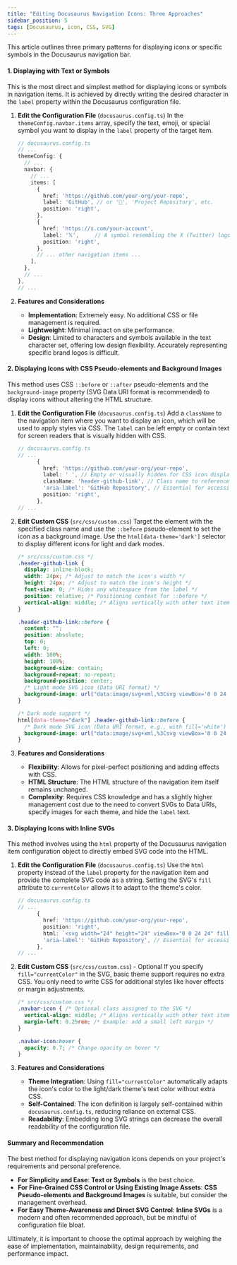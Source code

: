 ```yaml
---
title: "Editing Docusaurus Navigation Icons: Three Approaches"
sidebar_position: 5
tags: [Docusaurus, icon, CSS, SVG]
---
```


This article outlines three primary patterns for displaying icons or specific symbols in the Docusaurus navigation bar.

#### 1. Displaying with Text or Symbols

This is the most direct and simplest method for displaying icons or symbols in navigation items. It is achieved by directly writing the desired character in the `label` property within the Docusaurus configuration file.

<!-- truncate -->

1.  **Edit the Configuration File** (`docusaurus.config.ts`)
    In the `themeConfig.navbar.items` array, specify the text, emoji, or special symbol you want to display in the `label` property of the target item.

    ```typescript
    // docusaurus.config.ts
    // ...
    themeConfig: {
      // ...
      navbar: {
        // ...
        items: [
          {
            href: 'https://github.com/your-org/your-repo',
            label: 'GitHub', // or '🐙', 'Project Repository', etc.
            position: 'right',
          },
          {
            href: 'https://x.com/your-account',
            label: '𝕏',     // A symbol resembling the X (Twitter) logo
            position: 'right',
          },
          // ... other navigation items ...
        ],
      },
      // ...
    },
    // ...
    ```

2.  **Features and Considerations**
    *   **Implementation**: Extremely easy. No additional CSS or file management is required.
    *   **Lightweight**: Minimal impact on site performance.
    *   **Design**: Limited to characters and symbols available in the text character set, offering low design flexibility. Accurately representing specific brand logos is difficult.

#### 2. Displaying Icons with CSS Pseudo-elements and Background Images

This method uses CSS `::before` or `::after` pseudo-elements and the `background-image` property (SVG Data URI format is recommended) to display icons without altering the HTML structure.

1.  **Edit the Configuration File** (`docusaurus.config.ts`)
    Add a `className` to the navigation item where you want to display an icon, which will be used to apply styles via CSS. The `label` can be left empty or contain text for screen readers that is visually hidden with CSS.

    ```typescript
    // docusaurus.config.ts
    // ...
          {
            href: 'https://github.com/your-org/your-repo',
            label: ' ', // Empty or visually hidden for CSS icon display
            className: 'header-github-link', // Class name to reference in CSS
            'aria-label': 'GitHub Repository', // Essential for accessibility
            position: 'right',
          },
    // ...
    ```

2.  **Edit Custom CSS** (`src/css/custom.css`)
    Target the element with the specified class name and use the `::before` pseudo-element to set the icon as a background image. Use the `html[data-theme='dark']` selector to display different icons for light and dark modes.

    ```css
    /* src/css/custom.css */
    .header-github-link {
      display: inline-block;
      width: 24px; /* Adjust to match the icon's width */
      height: 24px; /* Adjust to match the icon's height */
      font-size: 0; /* Hides any whitespace from the label */
      position: relative; /* Positioning context for ::before */
      vertical-align: middle; /* Aligns vertically with other text items */
    }

    .header-github-link::before {
      content: "";
      position: absolute;
      top: 0;
      left: 0;
      width: 100%;
      height: 100%;
      background-size: contain;
      background-repeat: no-repeat;
      background-position: center;
      /* Light mode SVG icon (Data URI format) */
      background-image: url("data:image/svg+xml,%3Csvg viewBox='0 0 24 24' xmlns='http://www.w3.org/2000/svg'%3E%3Cpath d='M12 ... Z'/%3E%3C/svg%3E");
    }

    /* Dark mode support */
    html[data-theme="dark"] .header-github-link::before {
      /* Dark mode SVG icon (Data URI format, e.g., with fill='white') */
      background-image: url("data:image/svg+xml,%3Csvg viewBox='0 0 24 24' xmlns='http://www.w3.org/2000/svg'%3E%3Cpath fill='white' d='M12 ... Z'/%3E%3C/svg%3E");
    }
    ```

3.  **Features and Considerations**
    *   **Flexibility**: Allows for pixel-perfect positioning and adding effects with CSS.
    *   **HTML Structure**: The HTML structure of the navigation item itself remains unchanged.
    *   **Complexity**: Requires CSS knowledge and has a slightly higher management cost due to the need to convert SVGs to Data URIs, specify images for each theme, and hide the `label` text.

#### 3. Displaying Icons with Inline SVGs

This method involves using the `html` property of the Docusaurus navigation item configuration object to directly embed SVG code into the HTML.

1.  **Edit the Configuration File** (`docusaurus.config.ts`)
    Use the `html` property instead of the `label` property for the navigation item and provide the complete SVG code as a string. Setting the SVG's `fill` attribute to `currentColor` allows it to adapt to the theme's color.

    ```typescript
    // docusaurus.config.ts
    // ...
          {
            href: 'https://github.com/your-org/your-repo',
            position: 'right',
            html: `<svg width="24" height="24" viewBox="0 0 24 24" fill="currentColor" xmlns="http://www.w3.org/2000/svg" class="navbar-icon" aria-hidden="true"><path d="M12 ... Z"/></svg>`, // Directly embed the SVG code
            'aria-label': 'GitHub Repository', // Essential for accessibility
          },
    // ...
    ```

2.  **Edit Custom CSS** (`src/css/custom.css`) - Optional
    If you specify `fill="currentColor"` in the SVG, basic theme support requires no extra CSS. You only need to write CSS for additional styles like hover effects or margin adjustments.

    ```css
    /* src/css/custom.css */
    .navbar-icon { /* Optional class assigned to the SVG */
      vertical-align: middle; /* Aligns vertically with other text items */
      margin-left: 0.25rem; /* Example: add a small left margin */
    }

    .navbar-icon:hover {
      opacity: 0.7; /* Change opacity on hover */
    }
    ```

3.  **Features and Considerations**
    *   **Theme Integration**: Using `fill="currentColor"` automatically adapts the icon's color to the light/dark theme's text color without extra CSS.
    *   **Self-Contained**: The icon definition is largely self-contained within `docusaurus.config.ts`, reducing reliance on external CSS.
    *   **Readability**: Embedding long SVG strings can decrease the overall readability of the configuration file.

#### Summary and Recommendation

The best method for displaying navigation icons depends on your project's requirements and personal preference.

*   **For Simplicity and Ease**: **Text or Symbols** is the best choice.
*   **For Fine-Grained CSS Control or Using Existing Image Assets**: **CSS Pseudo-elements and Background Images** is suitable, but consider the management overhead.
*   **For Easy Theme-Awareness and Direct SVG Control**: **Inline SVGs** is a modern and often recommended approach, but be mindful of configuration file bloat.

Ultimately, it is important to choose the optimal approach by weighing the ease of implementation, maintainability, design requirements, and performance impact.
